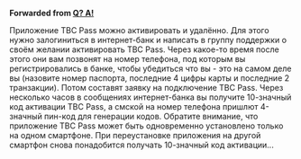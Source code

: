 **Forwarded from [Q? A!](https://t.me/hidden_account_1670587930)**

Приложение TBC Pass можно активировать и удалённо. Для этого нужно залогиниться в интернет-банк и написать в группу поддержки о своём желании активировать TBC Pass. Через какое-то время после этого они вам позвонят на номер телефона, под которым вы регистрировались в банке, чтобы убедиться что вы - это на самом деле вы (назовите номер паспорта, последние 4 цифры карты и последние 2 транзакции). Потом составят заявку на подключение TBC Pass. Через несколько часов в сообщениях интернет-банка вы получите 10-значный код активации TBC Pass, а смской на номер телефона пришлют 4-значный пин-код для генерации кодов. 
Обратите внимание, что приложение TBC Pass может быть одновременно установлено только на одном смартфоне. При переустановке приложения на другой смартфон снова понадобится получать 10-значный код активации...